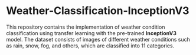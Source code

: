 # Weather-Classification-InceptionV3
This repository contains the implementation of weather condition classification using transfer learning with the pre-trained **InceptionV3** model. The dataset consists of images of different weather conditions such as rain, snow, fog, and others, which are classified into 11 categories. 
